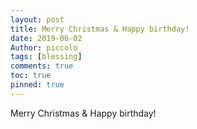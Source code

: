 ```yaml
---
layout: post
title: Merry Christmas & Happy birthday!
date: 2019-06-02
Author: piccolo
tags: [blessing]
comments: true
toc: true
pinned: true
---
```


Merry Christmas & Happy birthday!